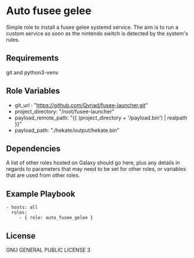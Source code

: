Auto fusee gelee
================

Simple role to install a fusee gelee systemd service. 
The aim is to run a custom service as soon as the nintendo switch is detected by the system's rules.

Requirements
------------

git and python3-venv

Role Variables
--------------

* git_url : "https://github.com/Qyriad/fusee-launcher.git"
* project_directory: "/root/fusee-launcher"
* payload_remote_path: "{{ (project_directory + '/payload.bin') | realpath }}"
* payload_path: "./hekate/output/hekate.bin"


Dependencies
------------

A list of other roles hosted on Galaxy should go here, plus any details in regards to parameters that may need to be set for other roles, or variables that are used from other roles.

Example Playbook
----------------

    - hosts: all
      roles:
         - { role: auto_fusee_gelee }

License
-------

GNU GENERAL PUBLIC LICENSE 3
